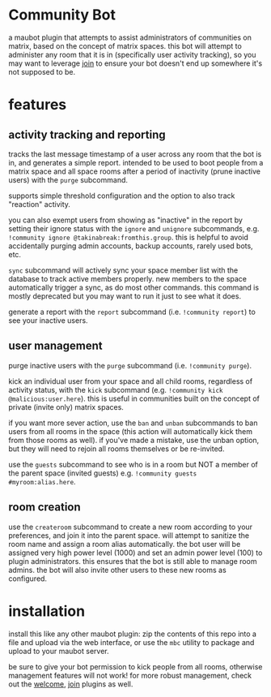# Community Bot

a maubot plugin that attempts to assist administrators of communities on matrix, based on the concept of matrix spaces.
this bot will attempt to administer any room that it is in (specifically user activity tracking), so you may want to
leverage [join](https://github.com/williamkray/maubot-join) to ensure your bot doesn't end up somewhere it's not
supposed to be.

# features

## activity tracking and reporting

tracks the last message timestamp of a user across any room that the bot is in, and generates a simple report. intended
to be used to boot people from a matrix space and all space rooms after a period of inactivity (prune inactive users)
with the `purge` subcommand.

supports simple threshold configuration and the option to also track "reaction" activity. 

you can also exempt users from showing as "inactive" in the report by setting their ignore status with the `ignore` and
`unignore` subcommands, e.g. `!community ignore @takinabreak:fromthis.group`. this is helpful to avoid accidentally
purging admin accounts, backup accounts, rarely used bots, etc.

`sync` subcommand will actively sync your space member list with the database to track active members properly. new
members to the space automatically trigger a sync, as do most other commands. this command is mostly deprecated but you
may want to run it just to see what it does.

generate a report with the `report` subcommand (i.e. `!community report`) to see your inactive users. 

## user management

purge inactive users with the `purge` subcommand (i.e. `!community purge`).

kick an individual user from your space and all child rooms, regardless of activity status, with the `kick` subcommand
(e.g. `!community kick @malicious:user.here`). this is useful in communities built on the concept of private (invite
only) matrix spaces.

if you want more sever action, use the `ban` and `unban` subcommands to ban users from all rooms in the space (this action
will automatically kick them from those rooms as well). if you've made a mistake, use the unban option, but they will
need to rejoin all rooms themselves or be re-invited.

use the `guests` subcommand to see who is in a room but NOT a member of the parent space (invited guests) e.g.
`!community guests #myroom:alias.here`.

## room creation

use the `createroom` subcommand to create a new room according to your preferences, and join it into the parent space.
will attempt to sanitize the room name and assign a room alias automatically. the bot user will be assigned very high
power level (1000) and set an admin power level (100) to plugin administrators. this ensures that the bot is still able
to manage room admins. the bot will also invite other users to these new rooms as configured.

# installation

install this like any other maubot plugin: zip the contents of this repo into a file and upload via the web interface,
or use the `mbc` utility to package and upload to your maubot server. 

be sure to give your bot permission to kick people from all rooms, otherwise management features will not work! for
more robust management, check out the [welcome](https://github.com/williamkray/maubot-welcome),
[join](https://github.com/williamkray/maubot-join) plugins as well.
